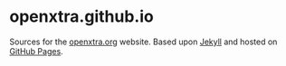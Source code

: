# openxtra.github.io
Sources for the [openxtra.org](http://openxtra.org/) website. Based upon [Jekyll](https://jekyllrb.com/) and hosted on [GitHub Pages](https://pages.github.com/).



